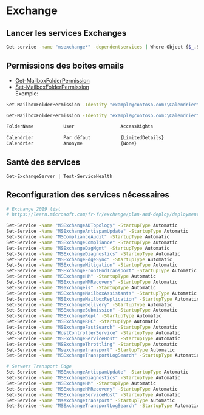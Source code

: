 # Exchange

## Lancer les services Exchanges
```sh
Get-service -name "msexchange*" -dependentservices | Where-Object {$_.Status -eq 'stopped'} | Start-Service
```
## Permissions des boites emails
 -  [Get-MailboxFolderPermission](https://learn.microsoft.com/en-us/powershell/module/exchange/get-mailboxfolderpermission?view=exchange-ps)  
 - [Set-MailboxFolderPermission](https://learn.microsoft.com/en-us/powershell/module/exchange/set-mailboxfolderpermission?view=exchange-ps)  
Exemple:  
```sh
Set-MailboxFolderPermission -Identity "example@contoso.com:\Calendrier" -User "Default" -AccessRights "LimitedDetails"
```
```sh
Get-MailboxFolderPermission -Identity "example@contoso.com:\Calendrier"

FolderName           User                 AccessRights
----------           ----                 ------------
Calendrier           Par défaut           {LimitedDetails}
Calendrier           Anonyme              {None}
```

## Santé des services  
`Get-ExchangeServer | Test-ServiceHealth`

## Reconfiguration des services nécessaires  
```sh
# Exchange 2019 list
# https://learn.microsoft.com/fr-fr/exchange/plan-and-deploy/deployment-ref/services-overview?view=exchserver-2019

Set-Service -Name "MSExchangeADTopology" -StartupType Automatic
Set-Service -Name "MSExchangeAntispamUpdate" -StartupType Automatic
Set-Service -Name "MSComplianceAudit" -StartupType Automatic
Set-Service -Name "MSExchangeCompliance" -StartupType Automatic
Set-Service -Name "MSExchangeDagMgmt" -StartupType Automatic
Set-Service -Name "MSExchangeDiagnostics" -StartupType Automatic
Set-Service -Name "MSExchangeEdgeSync" -StartupType Automatic
Set-Service -Name "MSExchangeMitigation" -StartupType Automatic
Set-Service -Name "MSExchangeFrontEndTransport" -StartupType Automatic
Set-Service -Name "MSExchangeHM" -StartupType Automatic
Set-Service -Name "MSExchangeHMRecovery" -StartupType Automatic
Set-Service -Name "Msexchangeis" -StartupType Automatic
Set-Service -Name "MSExchangeMailboxAssistants" -StartupType Automatic
Set-Service -Name "MSExchangeMailboxReplication" -StartupType Automatic
Set-Service -Name "MSExchangeDelivery" -StartupType Automatic
Set-Service -Name "MSExchangeSubmission" -StartupType Automatic
Set-Service -Name "MSExchangeRepl" -StartupType Automatic
Set-Service -Name "MSExchangeRPC" -StartupType Automatic
Set-Service -Name "MSExchangeFastSearch" -StartupType Automatic
Set-Service -Name "HostControllerService" -StartupType Automatic
Set-Service -Name "MSExchangeServiceHost" -StartupType Automatic
Set-Service -Name "MSExchangeThrottling" -StartupType Automatic
Set-Service -Name "Msexchangetransport" -StartupType Automatic
Set-Service -Name "MSExchangeTransportLogSearch" -StartupType Automatic

# Servers Transport Edge
Set-Service -Name "MSExchangeAntispamUpdate" -StartupType Automatic
Set-Service -Name "MSExchangeDiagnostics" -StartupType Automatic
Set-Service -Name "MSExchangeHM" -StartupType Automatic
Set-Service -Name "MSExchangeHMRecovery" -StartupType Automatic
Set-Service -Name "MSExchangeServiceHost" -StartupType Automatic
Set-Service -Name "Msexchangetransport" -StartupType Automatic
Set-Service -Name "MSExchangeTransportLogSearch" -StartupType Automatic
```
